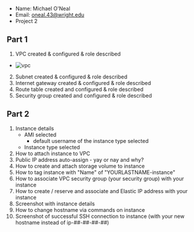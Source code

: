 - Name: Michael O'Neal
- Email: oneal.43@wright.edu
- Project 2

## Part 1

1. VPC created & configured & role described
  - ![vpc](Images/ONeal-vpc)
2. Subnet created & configured & role described
3. Internet gateway created & configured & role described
4. Route table created and configured & role described
5. Security group created and configured & role described

## Part 2

1. Instance details
   - AMI selected
     - default username of the instance type selected
   - Instance type selected
2. How to attach instance to VPC
3. Public IP address auto-assign - yay or nay and why?
4. How to create and attach storage volume to instance
5. How to tag instance with "Name" of "YOURLASTNAME-instance"
6. How to associate VPC security group (your security group) with your instance
7. How to create / reserve and associate and Elastic IP address with your instance
8. Screenshot with instance details
9. How to change hostname via commands on instance
10. Screenshot of successful SSH connection to instance (with your new hostname instead of ip-##-##-##-##)
